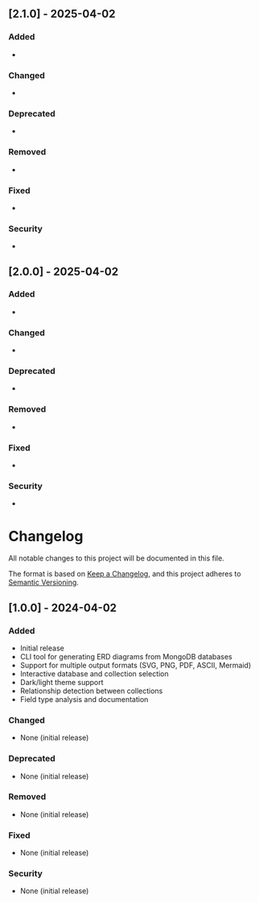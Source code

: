 
## [2.1.0] - 2025-04-02

### Added
- 

### Changed
- 

### Deprecated
- 

### Removed
- 

### Fixed
- 

### Security
- 


## [2.0.0] - 2025-04-02

### Added
- 

### Changed
- 

### Deprecated
- 

### Removed
- 

### Fixed
- 

### Security
- 

# Changelog

All notable changes to this project will be documented in this file.

The format is based on [Keep a Changelog](https://keepachangelog.com/en/1.0.0/),
and this project adheres to [Semantic Versioning](https://semver.org/spec/v2.0.0.html).

## [1.0.0] - 2024-04-02

### Added
- Initial release
- CLI tool for generating ERD diagrams from MongoDB databases
- Support for multiple output formats (SVG, PNG, PDF, ASCII, Mermaid)
- Interactive database and collection selection
- Dark/light theme support
- Relationship detection between collections
- Field type analysis and documentation

### Changed
- None (initial release)

### Deprecated
- None (initial release)

### Removed
- None (initial release)

### Fixed
- None (initial release)

### Security
- None (initial release) 